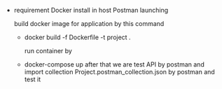 - requirement
 	Docker install in host
	Postman 
launching 
	
	build docker image for application by this command
	
	- docker build -f Dockerfile -t project .
	
        run container by
	
 	- docker-compose up 
after that we are test API by postman and import collection 
Project.postman_collection.json
by postman and test it

